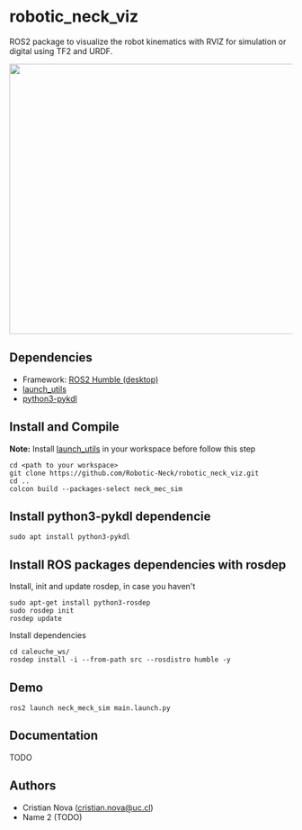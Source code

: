 # robotic_neck_viz
ROS2 package to visualize the robot kinematics with RVIZ for simulation or digital using TF2 and URDF.

<p align="center">
  <img width="640" height="480" src="neck_mec_sim.png">
</p>

## Dependencies
* Framework: [ROS2 Humble (desktop)](https://docs.ros.org/en/humble/Installation/Ubuntu-Install-Debians.html)
* [launch_utils](https://github.com/MonkyDCristian/launch_utils)
* [python3-pykdl](https://packages.ubuntu.com/focal/python3-pykdl)

## Install and Compile
**Note:** Install [launch_utils](https://github.com/MonkyDCristian/launch_utils) in your workspace before follow this step
```
cd <path to your workspace>
git clone https://github.com/Robotic-Neck/robotic_neck_viz.git
cd ..
colcon build --packages-select neck_mec_sim
```

## Install python3-pykdl dependencie
```
sudo apt install python3-pykdl
```

## Install ROS packages dependencies with rosdep
Install, init and update rosdep, in case you haven't
```
sudo apt-get install python3-rosdep
sudo rosdep init
rosdep update
```
Install dependencies  
```
cd caleuche_ws/
rosdep install -i --from-path src --rosdistro humble -y
```

## Demo
```
ros2 launch neck_meck_sim main.launch.py
```

## Documentation
TODO

## Authors
* Cristian Nova (cristian.nova@uc.cl)
* Name 2 (TODO)
